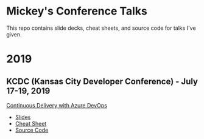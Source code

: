 # Mickey's Conference Talks
This repo contains slide decks, cheat sheets, and source code for talks I've given.

# 2019

## KCDC (Kansas City Developer Conference) - July 17-19, 2019
[Continuous Delivery with Azure DevOps](https://github.com/mickeygousset/conferencetalks/tree/master/2019/KCDC)
* [Slides](https://github.com/mickeygousset/conferencetalks/blob/master/2019/KCDC/KCDC%202019%20-%20Continuous%20Delivery%20with%20Azure%20DevOps.pptx)
* [Cheat Sheet](https://github.com/mickeygousset/conferencetalks/blob/master/2019/KCDC/kcdc-demo-cheat-sheet.md)
* [Source Code](https://github.com/mickeygousset/conferencetalks/blob/master/2019/KCDC/kcdc-source.zip)
